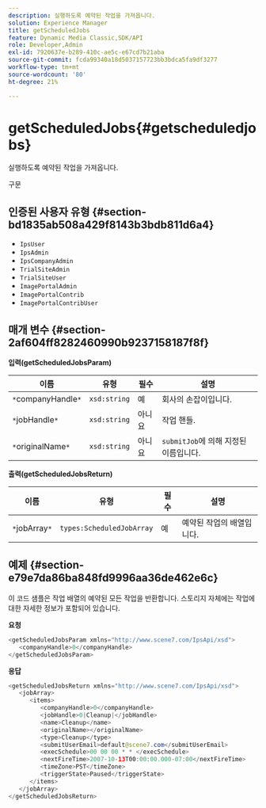 ```yaml
---
description: 실행하도록 예약된 작업을 가져옵니다.
solution: Experience Manager
title: getScheduledJobs
feature: Dynamic Media Classic,SDK/API
role: Developer,Admin
exl-id: 7920637e-b289-410c-ae5c-e67cd7b21aba
source-git-commit: fcda99340a18d5037157723bb3bdca5fa9df3277
workflow-type: tm+mt
source-wordcount: '80'
ht-degree: 21%

---
```


# getScheduledJobs{#getscheduledjobs}

실행하도록 예약된 작업을 가져옵니다.

구문

## 인증된 사용자 유형 {#section-bd1835ab508a429f8143b3bdb811d6a4}

* `IpsUser`
* `IpsAdmin`
* `IpsCompanyAdmin`
* `TrialSiteAdmin`
* `TrialSiteUser`
* `ImagePortalAdmin`
* `ImagePortalContrib`
* `ImagePortalContribUser`

## 매개 변수 {#section-2af604ff8282460990b9237158187f8f}

**입력(getScheduledJobsParam)**

| 이름 | 유형 | 필수 | 설명 |
|---|---|---|---|
| `*`companyHandle`*` | `xsd:string` | 예 | 회사의 손잡이입니다. |
| `*`jobHandle`*` | `xsd:string` | 아니요 | 작업 핸들. |
| `*`originalName`*` | `xsd:string` | 아니요 | `submitJob`에 의해 지정된 이름입니다. |

**출력(getScheduledJobsReturn)**

| 이름 | 유형 | 필수 | 설명 |
|---|---|---|---|
| `*`jobArray`*` | `types:ScheduledJobArray` | 예 | 예약된 작업의 배열입니다. |

## 예제 {#section-e79e7da86ba848fd9996aa36de462e6c}

이 코드 샘플은 작업 배열의 예약된 모든 작업을 반환합니다. 스토리지 자체에는 작업에 대한 자세한 정보가 포함되어 있습니다.

**요청**

```java
<getScheduledJobsParam xmlns="http://www.scene7.com/IpsApi/xsd">
   <companyHandle>0</companyHandle>
</getScheduledJobsParam>
```

**응답**

```java
<getScheduledJobsReturn xmlns="http://www.scene7.com/IpsApi/xsd">
   <jobArray>
      <items>
         <companyHandle>0</companyHandle>
         <jobHandle>0|Cleanup|</jobHandle>
         <name>Cleanup</name>
         <originalName></originalName>
         <type>Cleanup</type>
         <submitUserEmail>default@scene7.com</submitUserEmail>
         <execSchedule>00 00 00 * * </execSchedule>
         <nextFireTime>2007-10-13T00:00:00.000-07:00</nextFireTime>
         <timeZone>PST</timeZone>
         <triggerState>Paused</triggerState>
      </items>
   </jobArray>
</getScheduledJobsReturn>
```
